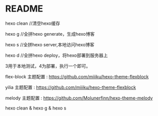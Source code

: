 # README

hexo clean //清空hexo缓存

hexo g   //全拼hexo generate，生成hexo博客

hexo s   //全拼hexo server,本地访问hexo博客

hexo d   //全拼hexo deploy，将hexo部署到服务器上

3用于本地测试，4为部署，执行一个即可。

flex-block 主题配置 : <https://github.com/miiiku/hexo-theme-flexblock>

yilia 主题配置 : <https://github.com/miiiku/hexo-theme-flexblock>

melody 主题配置 : <https://github.com/Molunerfinn/hexo-theme-melody>

hexo clean & hexo g & hexo s
